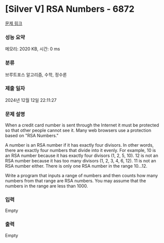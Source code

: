 # [Silver V] RSA Numbers - 6872 

[문제 링크](https://www.acmicpc.net/problem/6872) 

### 성능 요약

메모리: 2020 KB, 시간: 0 ms

### 분류

브루트포스 알고리즘, 수학, 정수론

### 제출 일자

2024년 12월 12일 22:11:27

### 문제 설명

<p>When a credit card number is sent through the Internet it must be protected so that other people cannot see it. Many web browsers use a protection based on "RSA Numbers."</p>

<p>A number is an RSA number if it has exactly four divisors. In other words, there are exactly four numbers that divide into it evenly. For example, 10 is an RSA number because it has exactly four divisors (1, 2, 5, 10). 12 is not an RSA number because it has too many divisors (1, 2, 3, 4, 6, 12). 11 is not an RSA number either. There is only one RSA number in the range 10...12.</p>

<p>Write a program that inputs a range of numbers and then counts how many numbers from that range are RSA numbers. You may assume that the numbers in the range are less than 1000.</p>

### 입력 

 Empty

### 출력 

 Empty

